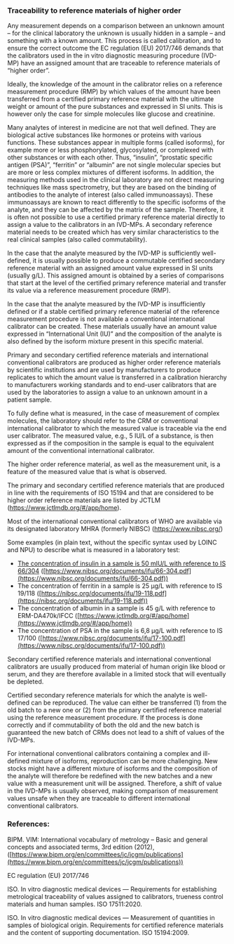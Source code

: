 ### Traceability to reference materials of higher order

Any measurement depends on a comparison between an unknown amount – for the clinical laboratory the unknown is usually hidden in a sample – and something with a known amount. This process is called calibration, and to ensure the correct outcome the EC regulation (EU) 2017/746 demands that the calibrators used in the in vitro diagnostic measuring procedure (IVD-MP) have an assigned amount that are traceable to reference materials of “higher order”.

Ideally, the knowledge of the amount in the calibrator relies on a reference measurement procedure (RMP) by which values of the amount have been transferred from a certified primary reference material with the ultimate weight or amount of the pure substances and expressed in SI units. This is however only the case for simple molecules like glucose and creatinine.

Many analytes of interest in medicine are not that well defined. They are biological active substances like hormones or proteins with various functions. These substances appear in multiple forms (called isoforms), for example more or less phosphorylated, glycosylated, or complexed with other substances or with each other. Thus, “insulin”, “prostatic specific antigen (PSA)”, “ferritin” or “albumin” are not single molecular species but are more or less complex mixtures of different isoforms. In addition, the measuring methods used in the clinical laboratory are not direct measuring techniques like mass spectrometry, but they are based on the binding of antibodies to the analyte of interest (also called immunoassays). These immunoassays are known to react differently to the specific isoforms of the analyte, and they can be affected by the matrix of the sample. Therefore, it is often not possible to use a certified primary reference material directly to assign a value to the calibrators in an IVD-MPs. A secondary reference material needs to be created which has very similar characteristics to the real clinical samples (also called commutability).

In the case that the analyte measured by the IVD-MP is sufficiently well-defined, it is usually possible to produce a commutable certified secondary reference material with an assigned amount value expressed in SI units (usually g/L). This assigned amount is obtained by a series of comparisons that start at the level of the certified primary reference material and transfer its value via a reference measurement procedure (RMP).

In the case that the analyte measured by the IVD-MP is insufficiently defined or if a stable certified primary reference material of the reference measurement procedure is not available a conventional international calibrator can be created. These materials usually have an amount value expressed in “International Unit (IU)” and the composition of the analyte is also defined by the isoform mixture present in this specific material.

Primary and secondary certified reference materials and international conventional calibrators are produced as higher order reference materials by scientific institutions and are used by manufacturers to produce replicates to which the amount value is transferred in a calibration hierarchy to manufacturers working standards and to end-user calibrators that are used by the laboratories to assign a value to an unknown amount in a patient sample.

To fully define what is measured, in the case of measurement of complex molecules, the laboratory should refer to the CRM or conventional international calibrator to which the measured value is traceable via the end user calibrator. The measured value, e.g., 5 IU/L of a substance, is then expressed as if the composition in the sample is equal to the equivalent amount of the conventional international calibrator.

The higher order reference material, as well as the measurement unit, is a feature of the measured value that is what is observed.

The primary and secondary certified reference materials that are produced in line with the requirements of ISO 15194 and that are considered to be higher order reference materials are listed by JCTLM (https://www.jctlmdb.org/#/app/home).

Most of the international conventional calibrators of WHO are available via its designated laboratory MHRA (formerly NIBSC) (https://www.nibsc.org/)

Some examples (in plain text, without the specific syntax used by LOINC and NPU) to describe what is measured in a laboratory test:
* [The concentration of insulin in a sample is 50 mIU/L with reference to IS 66/304](Observation-4335db48-7090-45b3-a2c2-45b45f94a67c.html) ([https://www.nibsc.org/documents/ifu/66-304.pdf](https://www.nibsc.org/documents/ifu/66-304.pdf))
* The concentration of ferritin in a sample is 25 µg/L with reference to IS 19/118 ([https://nibsc.org/documents/ifu/19-118.pdf](https://nibsc.org/documents/ifu/19-118.pdf))
* The concentration of albumin in a sample is 45 g/L with reference to ERM-DA470k/IFCC ([https://www.jctlmdb.org/#/app/home](https://www.jctlmdb.org/#/app/home))
* The concentration of PSA in the sample is 6,8 µg/L with reference to IS 17/100 ([https://www.nibsc.org/documents/ifu/17-100.pdf](https://www.nibsc.org/documents/ifu/17-100.pdf))

Secondary certified reference materials and international conventional calibrators are usually produced from material of human origin like blood or serum, and they are therefore available in a limited stock that will eventually be depleted.

Certified secondary reference materials for which the analyte is well-defined can be reproduced. The value can either be transferred (1) from the old batch to a new one or (2) from the primary certified reference material using the reference measurement procedure. If the process is done correctly and if commutability of both the old and the new batch is guaranteed the new batch of CRMs does not lead to a shift of values of the IVD-MPs.

For international conventional calibrators containing a complex and ill- defined mixture of isoforms, reproduction can be more challenging. New stocks might have a different mixture of isoforms and the composition of the analyte will therefore be redefined with the new batches and a new value with a measurement unit will be assigned. Therefore, a shift of value in the IVD-MPs is usually observed, making comparison of measurement values unsafe when they are traceable to different international conventional calibrators.


### References:

BIPM. VIM: International vocabulary of metrology – Basic and general concepts and associated terms, 3rd edition (2012),([https://www.bipm.org/en/committees/jc/jcgm/publications](https://www.bipm.org/en/committees/jc/jcgm/publications))

EC regulation (EU) 2017/746

ISO. In vitro diagnostic medical devices — Requirements for establishing metrological traceability of values assigned to calibrators, trueness control materials and human samples. ISO 17511:2020.

ISO. In vitro diagnostic medical devices — Measurement of quantities in samples of biological origin. Requirements for certified reference materials and the content of supporting documentation. ISO 15194:2009.
 
